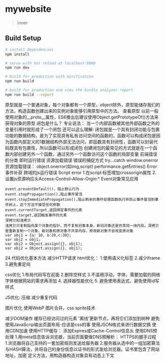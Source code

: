 # mywebsite

> inner

## Build Setup

``` bash
# install dependencies
npm install

# serve with hot reload at localhost:8080
npm run dev

# build for production with minification
npm run build

# build for production and view the bundle analyzer report
npm run build --report
```
原型就是一个普通对象，每个对象都有一个原型，object除外，原型能储存我们的方法，构造函数创建出来的实例对象能够引用原型中的方法。
查看原型
以前一般使用对象的__proto__属性，ES6推出后建议使用Object.getPrototypeOf()方法来获得对象的原型
闭包是什么？
专业说法： 当一个内部函数被其他外部函数之外的变量引用时就形成了一个闭包
还可以这么理解:
闭包就是一个具有封闭功能与包裹功能的数据结构，是为了实现具有私有访问空间的函数的，函数可以构成闭包是因为函数内部定义的1数据结构外部无法访问，即函数具有封闭性，函数可以封装代码既具有包裹性，所以函数可以形成闭包
创建闭包的最常见的方式就是在一个函数内部创建另外一个函数，通过另外一个函数访问这个函数的局部变量
前端错误的分类
	即时运行错误
	资源加载错误
错误的捕捉方式
	try...catch
	window.onerror
资源加载错误：
	object.onerror(如img,script)
	performance.getEntries()
	Error事件补获
	跨域的js运行错误
	Script error
	1.在script·标签增加crossorigin属性
	2.设置js资源响应头Access-Control-Allow-Orgin:*
	Event对象常见应用

	event.preventDefault()，阻止默认行为
	event.stopPropagartion(),阻止事件冒泡
	event.stopImmediatePropagation(),阻止剩余的事件处理函数执行并防止事件冒泡到事件树上，这个方法不接受任何参数
	event.currentTarget,返回绑定事件的元素
	event.target,返回触发事件的元素
	深拷贝和浅拷贝
	浅拷贝只复制指向某个对象的指针，而不复制对象本身，新旧对象还是共享同一块内存。深拷贝是重新复制一个对象，新对象和原对象不共享内存，修改新对象不会改变原对象
	var obj1 = {a: 10, b:20,c:30};
	var obj2 = obj1;
	var obj2 = Object.assign({}, obj1);
	var obj2 = Object.assign({}, obj1);
24.代码优化基本方法
减少HTTP请求
html优化：
1.使用语义化标签
2.减少iframe
3.避免重定向

css优化
1.布局代码写在前面
2.删除空样式
3.不滥用浮动，字体，需要加载的网络字体根据网站的需求再添加
4. 选择器性能优化
5. 避免使用表达式，避免使用id写样式

JS优化:
压缩
减少重复代码


图片优化
使用WebP
图片合并，css sprite技术

减少DOM操作
缓存已经访问过的元素
'离线'更新节点，再将它们添加到树种
避免使用JavaScrip输出页面布局-应该是css的事
使用JSON格式来进行数据交换
使用CDN加速
使用HTTP缓存： 添加Expires或Cache-Control信息头
使用DNS预处理
1.用meta信息告诉浏览器，当前页面要做DNS预解析：
<meta http-equiv="x-dns-prefetch" href="http://bdimg.share.baidu.com"/>
HTTPS的握手过程
1.浏览器将自己支持的一套加密规则发送给服务器
2.服务器从选中的一组加密算法与HASH算法，并将自己的身份信息以证书的形式发给浏览器。证书里包含了网站地址，加密
定义方法，用构造器构造对象具有动态上下文

